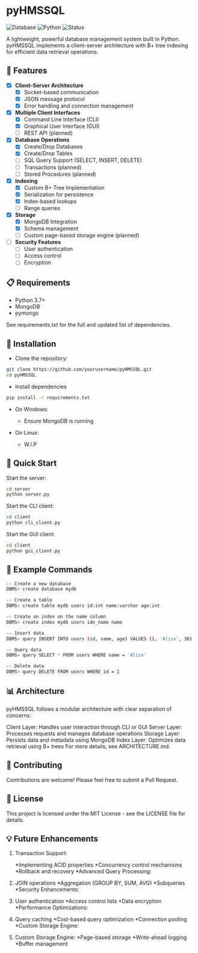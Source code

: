 # pyHMSSQL

![Database](https://img.shields.io/badge/Database-Engine-blue)
![Python](https://img.shields.io/badge/Python-3.7+-yellow)
![Status](https://img.shields.io/badge/Status-Development-green)

A lightweight, powerful database management system built in Python. pyHMSSQL implements a client-server architecture with B+ tree indexing for efficient data retrieval operations.

## 🚀 Features

- [x] **Client-Server Architecture**
  - [x] Socket-based communication
  - [x] JSON message protocol
  - [x] Error handling and connection management

- [x] **Multiple Client Interfaces**
  - [x] Command Line Interface (CLI)
  - [x] Graphical User Interface (GUI)
  - [ ] REST API (planned)

- [x] **Database Operations**
  - [x] Create/Drop Databases
  - [x] Create/Drop Tables
  - [ ] SQL Query Support (SELECT, INSERT, DELETE)
  - [ ] Transactions (planned)
  - [ ] Stored Procedures (planned)

- [x] **Indexing**
  - [x] Custom B+ Tree Implementation
  - [x] Serialization for persistence
  - [x] Index-based lookups
  - [ ] Range queries

- [x] **Storage**
  - [x] MongoDB Integration
  - [x] Schema management
  - [ ] Custom page-based storage engine (planned)

- [ ] **Security Features**
  - [ ] User authentication
  - [ ] Access control
  - [ ] Encryption

## 📋 Requirements

- Python 3.7+
- MongoDB
- pymongo

See requirements.txt for the full and updated list of dependencies.

## 🔧 Installation

- Clone the repository:

```bash
git clone https://github.com/yourusername/pyHMSSQL.git
cd pyHMSSQL
```

- Install dependencies

```bash
pip install -r requirements.txt
```

- On Windows:
  - Ensure MongoDB is running

- On Linux:
  - W.I.P

## 🚀 Quick Start

Start the server:

```bash
cd server
python server.py
```

Start the CLI client:

```bash
cd client
python cli_client.py
```

Start the GUI client:

```bash
cd client
python gui_client.py
```

## 📝 Example Commands

```bash
-- Create a new database
DBMS> create database mydb

-- Create a table
DBMS> create table mydb users id:int name:varchar age:int

-- Create an index on the name column
DBMS> create index mydb users idx_name name

-- Insert data
DBMS> query INSERT INTO users (id, name, age) VALUES (1, 'Alice', 30)

-- Query data
DBMS> query SELECT * FROM users WHERE name = 'Alice'

-- Delete data
DBMS> query DELETE FROM users WHERE id = 1
```

## 📊 Architecture

pyHMSSQL follows a modular architecture with clear separation of concerns:

Client Layer: Handles user interaction through CLI or GUI
Server Layer: Processes requests and manages database operations
Storage Layer: Persists data and metadata using MongoDB
Index Layer: Optimizes data retrieval using B+ trees
For more details, see ARCHITECTURE.md.

## 🤝 Contributing

Contributions are welcome! Please feel free to submit a Pull Request.

## 📄 License

This project is licensed under the MIT License - see the LICENSE file for details.

## 💡 Future Enhancements

1. Transaction Support:

    *Implementing ACID properties
    *Concurrency control mechanisms
    *Rollback and recovery
    *Advanced Query Processing:

2. JOIN operations
    *Aggregation (GROUP BY, SUM, AVG)
    *Subqueries
    *Security Enhancements:

3. User authentication
    *Access control lists
    *Data encryption
    *Performance Optimizations:

4. Query caching
    *Cost-based query optimization
    *Connection pooling
    *Custom Storage Engine:

5. Custom Storage Engine:
    *Page-based storage
    *Write-ahead logging
    *Buffer management
